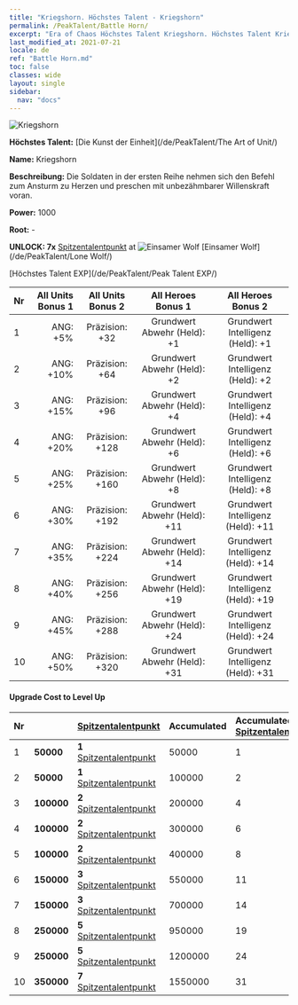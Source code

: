 ```yaml
---
title: "Kriegshorn. Höchstes Talent - Kriegshorn"
permalink: /PeakTalent/Battle Horn/
excerpt: "Era of Chaos Höchstes Talent Kriegshorn. Höchstes Talent Kriegshorn. Kriegshorn"
last_modified_at: 2021-07-21
locale: de
ref: "Battle Horn.md"
toc: false
classes: wide
layout: single
sidebar:
  nav: "docs"
---
```


  ![Kriegshorn](/images/pt/talent_2004.png)

  **Höchstes Talent:** [Die Kunst der Einheit](/de/PeakTalent/The Art of Unit/)

  **Name:** Kriegshorn

  **Beschreibung:** Die Soldaten in der ersten Reihe nehmen sich den Befehl zum Ansturm zu Herzen und preschen mit unbezähmbarer Willenskraft voran.

  **Power:** 1000

  **Root:** -

  **UNLOCK: 7x** [Spitzentalentpunkt](/ItemsDE/con_934/) at ![Einsamer Wolf](/images/pt/talent_2001.png) [Einsamer Wolf](/de/PeakTalent/Lone Wolf/)

  [Höchstes Talent EXP](/de/PeakTalent/Peak Talent EXP/)

  | Nr | All Units Bonus 1 | All Units Bonus 2 | All Heroes Bonus 1 | All Heroes Bonus 2 |
  |:---|--------------:|:-------------:|:-------------:|:-------------:|
  | 1 | ANG: +5% | Präzision: +32 | Grundwert Abwehr (Held): +1 | Grundwert Intelligenz (Held): +1 |
  | 2 | ANG: +10% | Präzision: +64 | Grundwert Abwehr (Held): +2 | Grundwert Intelligenz (Held): +2 |
  | 3 | ANG: +15% | Präzision: +96 | Grundwert Abwehr (Held): +4 | Grundwert Intelligenz (Held): +4 |
  | 4 | ANG: +20% | Präzision: +128 | Grundwert Abwehr (Held): +6 | Grundwert Intelligenz (Held): +6 |
  | 5 | ANG: +25% | Präzision: +160 | Grundwert Abwehr (Held): +8 | Grundwert Intelligenz (Held): +8 |
  | 6 | ANG: +30% | Präzision: +192 | Grundwert Abwehr (Held): +11 | Grundwert Intelligenz (Held): +11 |
  | 7 | ANG: +35% | Präzision: +224 | Grundwert Abwehr (Held): +14 | Grundwert Intelligenz (Held): +14 |
  | 8 | ANG: +40% | Präzision: +256 | Grundwert Abwehr (Held): +19 | Grundwert Intelligenz (Held): +19 |
  | 9 | ANG: +45% | Präzision: +288 | Grundwert Abwehr (Held): +24 | Grundwert Intelligenz (Held): +24 |
  | 10 | ANG: +50% | Präzision: +320 | Grundwert Abwehr (Held): +31 | Grundwert Intelligenz (Held): +31 |


#### Upgrade Cost to Level Up

  | Nr | <i class="fas fa-coins"/> | [Spitzentalentpunkt](/ItemsDE/con_934/) | Accumulated <i class="fas fa-coins"/> | Accumulated [Spitzentalentpunkt](/ItemsDE/con_934/) |
  |:---|:--------------|:-------------|:-------------|:-------------|
  | 1 | **50000** | **1** [Spitzentalentpunkt](/ItemsDE/con_934/) | 50000 | 1 |
  | 2 | **50000** | **1** [Spitzentalentpunkt](/ItemsDE/con_934/) | 100000 | 2 |
  | 3 | **100000** | **2** [Spitzentalentpunkt](/ItemsDE/con_934/) | 200000 | 4 |
  | 4 | **100000** | **2** [Spitzentalentpunkt](/ItemsDE/con_934/) | 300000 | 6 |
  | 5 | **100000** | **2** [Spitzentalentpunkt](/ItemsDE/con_934/) | 400000 | 8 |
  | 6 | **150000** | **3** [Spitzentalentpunkt](/ItemsDE/con_934/) | 550000 | 11 |
  | 7 | **150000** | **3** [Spitzentalentpunkt](/ItemsDE/con_934/) | 700000 | 14 |
  | 8 | **250000** | **5** [Spitzentalentpunkt](/ItemsDE/con_934/) | 950000 | 19 |
  | 9 | **250000** | **5** [Spitzentalentpunkt](/ItemsDE/con_934/) | 1200000 | 24 |
  | 10 | **350000** | **7** [Spitzentalentpunkt](/ItemsDE/con_934/) | 1550000 | 31 |
